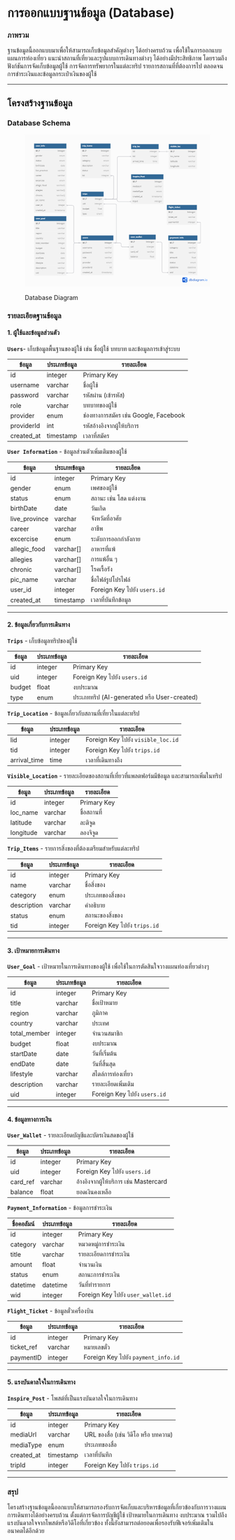 # การออกแบบฐานข้อมูล (Database)

### ภาพรวม

ฐานข้อมูลนี้ออกแบบมาเพื่อให้สามารถเก็บข้อมูลสำคัญต่างๆ ได้อย่างครบถ้วน เพื่อใช้ในการออกแบบแผนการท่องเที่ยว แนะนำสถานที่เที่ยวและรูปแบบการเดินทางต่างๆ ได้อย่างมีประสิทธิภาพ โดยรวมถึงฟังก์ชันการจัดเก็บข้อมูลผู้ใช้ การจัดการทรัพยากรในแต่ละทริป รายการสถานที่ที่ต้องการไป ตลอดจนการชำระเงินและข้อมูลกระเป๋าเงินของผู้ใช้

***

## โครงสร้างฐานข้อมูล

### Database Schema

<figure><img src="../.gitbook/assets/Travelful + (5).png" alt=""><figcaption><p>Database Diagram</p></figcaption></figure>

### รายละเอียดฐานข้อมูล

#### 1. ผู้ใช้และข้อมูลส่วนตัว

**`Users`**- เก็บข้อมูลพื้นฐานของผู้ใช้ เช่น ชื่อผู้ใช้ บทบาท และข้อมูลการเข้าสู่ระบบ

| ข้อมูล      | ประเภทข้อมูล | รายละเอียด                            |
| ----------- | ------------ | ------------------------------------- |
| id          | integer      | Primary Key                           |
| username    | varchar      | ชื่อผู้ใช้                            |
| password    | varchar      | รหัสผ่าน (เข้ารหัส)                   |
| role        | varchar      | บทบาทของผู้ใช้                        |
| provider    | enum         | ช่องทางการสมัคร เช่น Google, Facebook |
| providerId  | int          | รหัสอ้างอิงจากผู้ให้บริการ            |
| created\_at | timestamp    | เวลาที่สมัคร                          |

**`User Information`** - ข้อมูลส่วนตัวเพิ่มเติมของผู้ใช้

| ข้อมูล         | ประเภทข้อมูล | รายละเอียด                   |
| -------------- | ------------ | ---------------------------- |
| id             | integer      | Primary Key                  |
| gender         | enum         | เพศของผู้ใช้                 |
| status         | enum         | สถานะ เช่น โสด แต่งงาน       |
| birthDate      | date         | วันเกิด                      |
| live\_province | varchar      | จังหวัดที่อาศัย              |
| career         | varchar      | อาชีพ                        |
| excercise      | enum         | ระดับการออกกำลังกาย          |
| allegic\_food  | varchar\[]   | อาหารที่แพ้                  |
| allegies       | varchar\[]   | การแพ้อื่น ๆ                 |
| chronic        | varchar\[]   | โรคเรื้อรัง                  |
| pic\_name      | varchar      | ชื่อไฟล์รูปโปรไฟล์           |
| user\_id       | integer      | Foreign Key ไปยัง `users.id` |
| created\_at    | timestamp    | เวลาที่บันทึกข้อมูล          |

***

#### 2. ข้อมูลเกี่ยวกับการเดินทาง

**`Trips`** - เก็บข้อมูลทริปของผู้ใช้

| ข้อมูล | ประเภทข้อมูล | รายละเอียด                                  |
| ------ | ------------ | ------------------------------------------- |
| id     | integer      | Primary Key                                 |
| uid    | integer      | Foreign Key ไปยัง `users.id`                |
| budget | float        | งบประมาณ                                    |
| type   | enum         | ประเภททริป (AI-generated หรือ User-created) |

**`Trip_Location`** - ข้อมูลเกี่ยวกับสถานที่เที่ยวในแต่ละทริป

| ข้อมูล        | ประเภทข้อมูล | รายละเอียด                         |
| ------------- | ------------ | ---------------------------------- |
| lid           | integer      | Foreign Key ไปยัง `visible_loc.id` |
| tid           | integer      | Foreign Key ไปยัง `trips.id`       |
| arrival\_time | time         | เวลาที่เดินทางถึง                  |

**`Visible_Location`** - รายละเอียดของสถานที่เที่ยวที่แพลตฟอร์มมีข้อมูล และสามารถเพิ่มในทริป

| ข้อมูล    | ประเภทข้อมูล | รายละเอียด  |
| --------- | ------------ | ----------- |
| id        | integer      | Primary Key |
| loc\_name | varchar      | ชื่อสถานที่ |
| latitude  | varchar      | ละติจูด     |
| longitude | varchar      | ลองจิจูด    |

**`Trip_Items`** - รายการสิ่งของที่ต้องเตรียมสำหรับแต่ละทริป

| ข้อมูล      | ประเภทข้อมูล | รายละเอียด                   |
| ----------- | ------------ | ---------------------------- |
| id          | integer      | Primary Key                  |
| name        | varchar      | ชื่อสิ่งของ                  |
| category    | enum         | ประเภทของสิ่งของ             |
| description | varchar      | คำอธิบาย                     |
| status      | enum         | สถานะของสิ่งของ              |
| tid         | integer      | Foreign Key ไปยัง `trips.id` |

***

#### 3. เป้าหมายการเดินทาง

**`User_Goal`** - เป้าหมายในการเดินทางของผู้ใช้ เพื่อใช้ในการตัดสินใจวางแผนท่องเที่ยวต่างๆ

| ข้อมูล        | ประเภทข้อมูล | รายละเอียด                   |
| ------------- | ------------ | ---------------------------- |
| id            | integer      | Primary Key                  |
| title         | varchar      | ชื่อเป้าหมาย                 |
| region        | varchar      | ภูมิภาค                      |
| country       | varchar      | ประเทศ                       |
| total\_member | integer      | จำนวนสมาชิก                  |
| budget        | float        | งบประมาณ                     |
| startDate     | date         | วันที่เริ่มต้น               |
| endDate       | date         | วันที่สิ้นสุด                |
| lifestyle     | varchar      | สไตล์การท่องเที่ยว           |
| description   | varchar      | รายละเอียดเพิ่มเติม          |
| uid           | integer      | Foreign Key ไปยัง `users.id` |

***

#### 4. ข้อมูลทางการเงิน

**`User_Wallet`** - รายละเอียดบัญชีและบัตรเงินสดของผู้ใช้

| ข้อมูล    | ประเภทข้อมูล | รายละเอียด                             |
| --------- | ------------ | -------------------------------------- |
| id        | integer      | Primary Key                            |
| uid       | integer      | Foreign Key ไปยัง `users.id`           |
| card\_ref | varchar      | อ้างอิงจากผู้ให้บริการ เช่น Mastercard |
| balance   | float        | ยอดเงินคงเหลือ                         |

**`Payment_Information`** - ข้อมูลการชำระเงิน

| ชื่อคอลัมน์ | ประเภทข้อมูล | รายละเอียด                         |
| ----------- | ------------ | ---------------------------------- |
| id          | integer      | Primary Key                        |
| category    | varchar      | หมวดหมู่การชำระเงิน                |
| title       | varchar      | รายละเอียดการชำระเงิน              |
| amount      | float        | จำนวนเงิน                          |
| status      | enum         | สถานะการชำระเงิน                   |
| datetime    | datetime     | วันที่ทำรายการ                     |
| wid         | integer      | Foreign Key ไปยัง `user_wallet.id` |

**`Flight_Ticket`** - ข้อมูลตั๋วเครื่องบิน

| ข้อมูล      | ประเภทข้อมูล | รายละเอียด                          |
| ----------- | ------------ | ----------------------------------- |
| id          | integer      | Primary Key                         |
| ticket\_ref | varchar      | หมายเลขตั๋ว                         |
| paymentID   | integer      | Foreign Key ไปยัง `payment_info.id` |

***

#### 5. แรงบันดาลใจในการเดินทาง

**`Inspire_Post`** - โพสต์ที่เป็นแรงบันดาลใจในการเดินทาง

| ข้อมูล      | ประเภทข้อมูล | รายละเอียด                            |
| ----------- | ------------ | ------------------------------------- |
| id          | integer      | Primary Key                           |
| mediaUrl    | varchar      | URL ของสื่อ (เช่น วิดีโอ หรือ บทความ) |
| mediaType   | enum         | ประเภทของสื่อ                         |
| created\_at | timestamp    | เวลาที่บันทึก                         |
| tripId      | integer      | Foreign Key ไปยัง `trips.id`          |

***

### สรุป

โครงสร้างฐานข้อมูลนี้ออกแบบให้สามารถรองรับการจัดเก็บและบริหารข้อมูลที่เกี่ยวข้องกับการวางแผนการเดินทางได้อย่างครบถ้วน ตั้งแต่การจัดการบัญชีผู้ใช้ เป้าหมายในการเดินทาง งบประมาณ รวมไปถึงแรงบันดาลใจจากโพสต์หรือวิดีโอที่เกี่ยวข้อง ทั้งนี้ยังสามารถต่อยอดเพื่อรองรับฟีเจอร์เพิ่มเติมในอนาคตได้อีกด้วย
